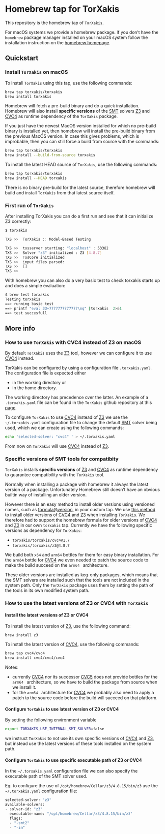 # Homebrew tap for TorXakis

This repository is the homebrew tap of `TorXakis`. 

For macOS systems we provide a homebrew package. If you don't have the `homebrew` package manager installed on your macOS
system follow the installation instruction on the [homebrew homepage](https://brew.sh/).

## Quickstart ##


### Install `TorXakis` on macOS ###

To install `TorXakis` using this tap, use the following commands:

```sh
brew tap torxakis/torxakis
brew install torxakis
```
Homebrew will fetch a pre-build binary and do a quick installation. 
Homebrew will also install **specific versions** of the [SMT][1] solvers [Z3][3] and [CVC4][2]  as runtime dependency of the  `TorXakis` package. 

If you just have the newest MacOS version installed for which no pre-build binary is installed yet, then homebrew will install the pre-build binary from the previous MacOS version. In case this gives problems, which is improbable, then you can still force a build from source with the commands: 

```sh
brew tap torxakis/torxakis
brew install --build-from-source torxakis
```

To install the latest HEAD source of `TorXakis`, use the following commands: 

```sh
brew tap torxakis/torxakis
brew install --HEAD torxakis
```
There is no binary pre-build for the latest source, therefore homebrew will build and install `TorXakis` from that latest source itself.

### First run of `TorXakis` ###

After installing TorXakis you can do a first run and see that it can initialize Z3 correctly:

```sh
$ torxakis

TXS >>  TorXakis :: Model-Based Testing

TXS >>  txsserver starting: "localhost" : 53382
TXS >>  Solver "z3" initialized : Z3 [4.8.7]
TXS >>  TxsCore initialized
TXS >>  input files parsed:
TXS >>  []
TXS >>
```

With homebrew you can also do a very basic test to check torxakis starts up and does a simple evaluation:

```sh
$ brew test torxakis
Testing torxakis
==> running basic test
==> printf "eval 33+7777777777777\nq" |torxakis  2>&1
==> test succesfull
```



## More info ##


### How to use `TorXakis` with CVC4 instead of Z3 on macOS ###

By default `TorXakis` uses the [Z3][3] tool, however we can configure it to use [CVC4][2] instead.

TorXakis can be configured by using a configuration file `.torxakis.yaml`.
The configuration file is expected either

* in the working directory or
* in the home directory.

The working directory has precedence over the latter. An example of a `.torxakis.yaml` file can be found in the `TorXakis` github repository at this [page][5].
   
To configure `TorXakis` to use [CVC4][2] instead of [Z3][3] we use the `~/.torxakis.yaml` configuration file to change the default [SMT][1] solver being used, which we can create  using the following commands:

```sh
echo 'selected-solver: "cvc4" ' > ~/.torxakis.yaml
```

From now on `TorXakis` will use [CVC4][2]  instead of [Z3][3].
 
 
### Specific versions of SMT tools for compatibity  ###

`TorXakis` installs **specific versions** of  [Z3][3] and [CVC4][2] as runtime dependency to guarantee compatibility with the `TorXakis` tool. 

Normally when installing a package with homebrew it always the latest version of a package. Unfortunately Homebrew still doesn’t have an obvious builtin way of installing an older version. 

However there is an easy method to install older versions using versioned names, such as [formula@version][6], in your custom tap.
We use [this method][6] to install older versions of [CVC4][2]  and [Z3][3] when installing `TorXakis`. We therefore had to support the homebrew formula for older versions of [CVC4][2]  and [Z3][3] in our own `torxakis` tap. Currently we have the following specific versions as dependency for `TorXakis`:

* `torxakis/torxakis/cvc4@1.7` 
* `torxakis/torxakis/z3@4.8.7`  
 
We build both `x64` and `arm64` bottles for them for easy binary installation. For the `arm64` bottle for  [CVC4][2] we even needed to patch the source code to make the build succeed on the `arm64 ` architecture.

These older versions are installed as keg-only packages, which means that the SMT solvers are installed such that the tools are not included in the system path. Only the  `TorXakis` package uses them by setting the path of the tools in its own modified system path.

### How to use the latest versions of Z3 or CVC4 with `TorXakis` ###

#### Install the latest versions of Z3 or CVC4  #####

To install the latest version of [Z3][3], use the following command: 

```sh
brew install z3
```

To install the latest version of [CVC4][2], use the following commands: 

```sh
brew tap cvc4/cvc4
brew install cvc4/cvc4/cvc4
```

Notes: 

* currently [CVC4][2] nor its successor [CVC5][7] does not provide bottles for the `arm64 ` architecture, so we have to build the package from source when we install it. 
* for the `arm64 ` architecture for [CVC4][2] we probably also need to apply a patch to the source code before the build will succeed on that platform. 

#### Configure `TorXakis` to use latest version of Z3 or CVC4  ####

By setting the following environment variable

```sh
export TORXAKIS_USE_INTERNAL_SMT_SOLVER=false
```

we instruct `TorXakis` to not use its own specific versions of [CVC4][2]  and [Z3][3], but instead use the latest versions of these tools installed on the system path. 

#### Configure `TorXakis` to use specific executable path of Z3 or CVC4  ####

In the `~/.torxakis.yaml` configuration file we can also specify the executable path of the SMT solver used. 
 
Eg. to configure the use of `/opt/homebrew/Cellar/z3/4.8.15/bin/z3` use the `~/.torxakis.yaml` configuration file:

```sh
selected-solver: "z3"
available-solvers:
- solver-id: "z3"
  executable-name: "/opt/homebrew/Cellar/z3/4.8.15/bin/z3"
  flags:
  - "-smt2"
  - "-in"
```


[1]: https://en.wikipedia.org/wiki/Satisfiability_modulo_theories
[2]: https://cvc4.github.io
[3]: https://github.com/Z3Prover/z3
[4]: http://formulae.brew.sh/formula/antlr@3
[5]: https://github.com/TorXakis/TorXakis/blob/develop/.torxakis.yaml
[6]: https://docs.brew.sh/Versions
[7]: https://cvc5.github.io
